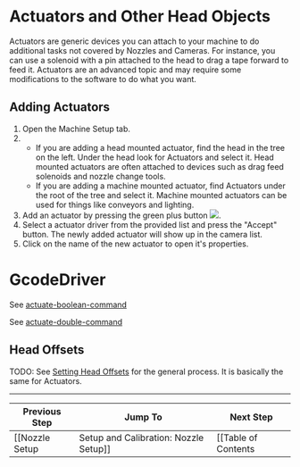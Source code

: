 # Actuators and Other Head Objects
Actuators are generic devices you can attach to your machine to do additional tasks not covered by Nozzles and Cameras. For instance, you can use a solenoid with a pin attached to the head to drag a tape forward to feed it. Actuators are an advanced topic and may require some modifications to the software to do what you want.

## Adding Actuators
1. Open the Machine Setup tab.
2. 
    * If you are adding a head mounted actuator, find the head in the tree on the left. Under the head look for Actuators and select it. Head mounted actuators are often attached to devices such as drag feed solenoids and nozzle change tools.
    * If you are adding a machine mounted actuator, find Actuators under the root of the tree and select it. Machine mounted actuators can be used for things like conveyors and lighting.
3. Add an actuator by pressing the green plus button ![](https://rawgit.com/openpnp/openpnp/develop/src/main/resources/icons/file-add.svg).  
2. Select a actuator driver from the provided list and press the "Accept" button. The newly added actuator will show up in the camera list.
3. Click on the name of the new actuator to open it's properties.

# GcodeDriver

See [actuate-boolean-command](https://github.com/openpnp/openpnp/wiki/GcodeDriver#actuate-boolean-command)

See [actuate-double-command](https://github.com/openpnp/openpnp/wiki/GcodeDriver#actuate-double-command)

## Head Offsets
TODO: See [Setting Head Offsets](https://github.com/openpnp/openpnp/wiki/Setup-and-Calibration%3A-Nozzle-Setup#head-offsets) for the general process. It is basically the same for Actuators.

***

| Previous Step                 | Jump To                 | Next Step                                   |
| ----------------------------- | ----------------------- | ------------------------------------------- |
| [[Nozzle Setup|Setup and Calibration: Nozzle Setup]] | [[Table of Contents|Setup and Calibration]] | [[Bottom Camera Setup|Setup and Calibration: Bottom Camera Setup]] |